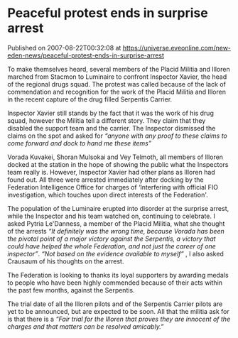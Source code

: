# Peaceful protest ends in surprise arrest
Published on 2007-08-22T00:32:08 at https://universe.eveonline.com/new-eden-news/peaceful-protest-ends-in-surprise-arrest

To make themselves heard, several members of the Placid Militia and Illoren marched from Stacmon to Luminaire to confront Inspector Xavier, the head of the regional drugs squad. The protest was called because of the lack of commendation and recognition for the work of the Placid Militia and Illoren in the recent capture of the drug filled Serpentis Carrier. 

Inspector Xavier still stands by the fact that it was the work of his drug squad, however the Militia tell a different story. They claim that they disabled the support team and the carrier. The Inspector dismissed the claims on the spot and asked for _“anyone with any proof to these claims to come forward and dock to hand me these items”_

Vorada Kuvakei, Shoran Mulsokai and Vey Telmoth, all members of Illoren docked at the station in the hope of showing the public what the Inspectors team really is. However, Inspector Xavier had other plans as Illoren had found out. All three were arrested immediately after docking by the Federation Intelligence Office for charges of ‘Interfering with official FIO investigation, which touches upon direct interests of the Federation'. 

The population of the Luminaire erupted into disorder at the surprise arrest, while the Inspector and his team watched on, continuing to celebrate. I asked Pytria Le'Danness, a member of the Placid Militia, what she thought of the arrests _“It definitely was the wrong time, because Vorada has been the pivotal point of a major victory against the Serpentis, a victory that could have helped the whole Federation, and not just the career of one inspector”_. _“Not based on the evidence available to myself”_ , I also asked Crausaum of his thoughts on the arrest. 

The Federation is looking to thanks its loyal supporters by awarding medals to people who have been highly commended because of their acts within the past few months, against the Serpentis. 

The trial date of all the Illoren pilots and of the Serpentis Carrier pilots are yet to be announced, but are expected to be soon. All that the militia ask for is that there is a _“Fair trial for the Illoren that proves they are innocent of the charges and that matters can be resolved amicably.”_
